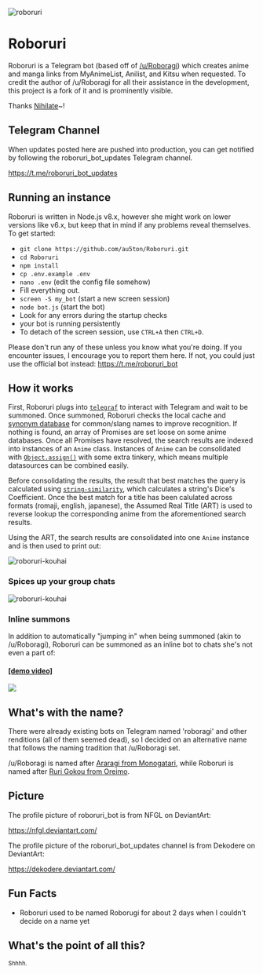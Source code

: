 ![roboruri](img/roboruri.png)

# Roboruri

Roboruri is a Telegram bot (based off of [/u/Roboragi](https://www.reddit.com/user/Roboragi/)) which creates anime and manga links from MyAnimeList, Anilist, and Kitsu when requested. To credit the author of /u/Roboragi for all their assistance in the development, this project is a fork of it and is prominently visible.

Thanks [Nihilate](https://github.com/Nihilate)~!

## Telegram Channel

When updates posted here are pushed into production, you can get notified by following the roboruri_bot_updates Telegram channel.

https://t.me/roboruri_bot_updates

## Running an instance

Roboruri is written in Node.js v8.x, however she might work on lower versions like v6.x, but keep that in mind if any problems reveal themselves. To get started:

- `git clone https://github.com/au5ton/Roboruri.git`
- `cd Roboruri`
- `npm install`
- `cp .env.example .env`
- `nano .env` (edit the config file somehow)
- Fill everything out.
- `screen -S my_bot` (start a new screen session)
- `node bot.js` (start the bot)
- Look for any errors during the startup checks
- your bot is running persistently
- To detach of the screen session, use `CTRL+A` then `CTRL+D`.

Please don't run any of these unless you know what you're doing. If you encounter issues, I encourage you to report them here. If not, you could just use the official bot instead: <https://t.me/roboruri_bot>

## How it works

First, Roboruri plugs into [`telegraf`](https://npmjs.com/telegraf) to interact with Telegram and wait to be summoned. Once summoned, Roboruri checks the local cache and [synonym database](https://github.com/Nihilate/Roboragi/blob/fc4c2f06bd7410a23c302529165a86a33b68f9fc/roboragi/reference.db) for common/slang names to improve recognition. If nothing is found, an array of Promises are set loose on some anime databases. Once all Promises have resolved, the search results are indexed into instances of an `Anime` class. Instances of `Anime` can be consolidated with [`Object.assign()`](https://developer.mozilla.org/en-US/docs/Web/JavaScript/Reference/Global_Objects/Object/assign) with some extra tinkery, which means multiple datasources can be combined easily.

Before consolidating the results, the result that best matches the query is calculated using [`string-similarity`](https://npmjs.com/string-similarity), which calculates a string's Dice's Coefficient. Once the best match for a title has been calulated across formats (romaji, english, japanese), the Assumed Real Title (ART) is used to reverse lookup the corresponding anime from the aforementioned search results.

Using the ART, the search results are consolidated into one `Anime` instance and is then used to print out:

![roboruri-kouhai](img/Screenshot_02.png)

### Spices up your group chats

![roboruri-kouhai](img/Screenshot_03.png)

### Inline summons

In addition to automatically "jumping in" when being summoned (akin to /u/Roboragi), Roboruri can be summoned as an inline bot to chats she's not even a part of:

#### [[demo video]](https://www.youtube.com/watch?v=tTV7xkHvmr8)

![](img/inline_demo_clip.gif)

## What's with the name?

There were already existing bots on Telegram named 'roboragi' and other renditions (all of them seemed dead), so I decided on an alternative name that follows the naming tradition that /u/Roboragi set.

/u/Roboragi is named after [Araragi from Monogatari](http://bakemonogatari.wikia.com/wiki/Koyomi_Araragi), while Roboruri is named after [Ruri Gokou from Oreimo](http://oreimo.wikia.com/wiki/Ruri_Gokou).

## Picture

The profile picture of roboruri_bot is from NFGL on DeviantArt:

https://nfgl.deviantart.com/

The profile picture of the roboruri_bot_updates channel is from Dekodere on DeviantArt:

https://dekodere.deviantart.com/

## Fun Facts

- Roboruri used to be named Roborugi for about 2 days when I couldn't decide on a name yet

## What's the point of all this?

<sub>Shhhh.</sub>

